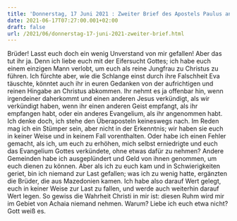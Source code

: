 ```yaml
---
title: 'Donnerstag, 17 Juni 2021 : Zweiter Brief des Apostels Paulus an die Korinther 11,1-11.'
date: 2021-06-17T07:27:00.001+02:00
draft: false
url: /2021/06/donnerstag-17-juni-2021-zweiter-brief.html
---
```


Brüder! Lasst euch doch ein wenig Unverstand von mir gefallen! Aber das tut ihr ja. Denn ich liebe euch mit der Eifersucht Gottes; ich habe euch einem einzigen Mann verlobt, um euch als reine Jungfrau zu Christus zu führen. Ich fürchte aber, wie die Schlange einst durch ihre Falschheit Eva täuschte, könntet auch ihr in euren Gedanken von der aufrichtigen und reinen Hingabe an Christus abkommen. Ihr nehmt es ja offenbar hin, wenn irgendeiner daherkommt und einen anderen Jesus verkündigt, als wir verkündigt haben, wenn ihr einen anderen Geist empfangt, als ihr empfangen habt, oder ein anderes Evangelium, als ihr angenommen habt. Ich denke doch, ich stehe den Überaposteln keineswegs nach. Im Reden mag ich ein Stümper sein, aber nicht in der Erkenntnis; wir haben sie euch in keiner Weise und in keinem Fall vorenthalten. Oder habe ich einen Fehler gemacht, als ich, um euch zu erhöhen, mich selbst erniedrigte und euch das Evangelium Gottes verkündete, ohne etwas dafür zu nehmen? Andere Gemeinden habe ich ausgeplündert und Geld von ihnen genommen, um euch dienen zu können. Aber als ich zu euch kam und in Schwierigkeiten geriet, bin ich niemand zur Last gefallen; was ich zu wenig hatte, ergänzten die Brüder, die aus Mazedonien kamen. Ich habe also darauf Wert gelegt, euch in keiner Weise zur Last zu fallen, und werde auch weiterhin darauf Wert legen. So gewiss die Wahrheit Christi in mir ist: diesen Ruhm wird mir im Gebiet von Achaia niemand nehmen. Warum? Liebe ich euch etwa nicht? Gott weiß es.